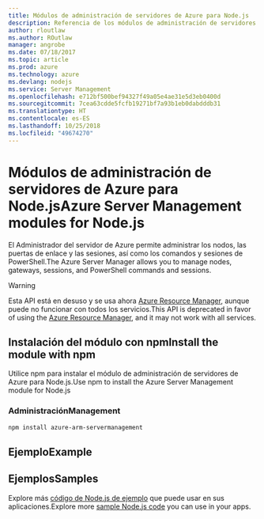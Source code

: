 ```yaml
---
title: Módulos de administración de servidores de Azure para Node.js
description: Referencia de los módulos de administración de servidores de Azure para Node.js
author: rloutlaw
ms.author: ROutlaw
manager: angrobe
ms.date: 07/18/2017
ms.topic: article
ms.prod: azure
ms.technology: azure
ms.devlang: nodejs
ms.service: Server Management
ms.openlocfilehash: e712bf500bef94327f49a05e4ae31e5d3eb0400d
ms.sourcegitcommit: 7cea63cdde5fcfb19271bf7a93b1eb0dabdddb31
ms.translationtype: HT
ms.contentlocale: es-ES
ms.lasthandoff: 10/25/2018
ms.locfileid: "49674270"
---
```

# <a name="azure-server-management-modules-for-nodejs"></a><span data-ttu-id="59191-103">Módulos de administración de servidores de Azure para Node.js</span><span class="sxs-lookup"><span data-stu-id="59191-103">Azure Server Management modules for Node.js</span></span>

<span data-ttu-id="59191-104">El Administrador del servidor de Azure permite administrar los nodos, las puertas de enlace y las sesiones, así como los comandos y sesiones de PowerShell.</span><span class="sxs-lookup"><span data-stu-id="59191-104">The Azure Server Manager allows you to manage nodes, gateways, sessions, and PowerShell commands and sessions.</span></span>

> [!WARNING]
> <span data-ttu-id="59191-105">Esta API está en desuso y se usa ahora [Azure Resource Manager](/javascript/api/overview/azure/resources), aunque puede no funcionar con todos los servicios.</span><span class="sxs-lookup"><span data-stu-id="59191-105">This API is deprecated in favor of using the [Azure Resource Manager](/javascript/api/overview/azure/resources), and it may not work with all services.</span></span>

## <a name="install-the-module-with-npm"></a><span data-ttu-id="59191-106">Instalación del módulo con npm</span><span class="sxs-lookup"><span data-stu-id="59191-106">Install the module with npm</span></span>

<span data-ttu-id="59191-107">Utilice npm para instalar el módulo de administración de servidores de Azure para Node.js.</span><span class="sxs-lookup"><span data-stu-id="59191-107">Use npm to install the Azure Server Management module for Node.js</span></span>

### <a name="management"></a><span data-ttu-id="59191-108">Administración</span><span class="sxs-lookup"><span data-stu-id="59191-108">Management</span></span>

```bash
npm install azure-arm-servermanagement
```

## <a name="example"></a><span data-ttu-id="59191-109">Ejemplo</span><span class="sxs-lookup"><span data-stu-id="59191-109">Example</span></span>

## <a name="samples"></a><span data-ttu-id="59191-110">Ejemplos</span><span class="sxs-lookup"><span data-stu-id="59191-110">Samples</span></span>

<span data-ttu-id="59191-111">Explore más [código de Node.js de ejemplo](https://azure.microsoft.com/resources/samples/?platform=nodejs) que puede usar en sus aplicaciones.</span><span class="sxs-lookup"><span data-stu-id="59191-111">Explore more [sample Node.js code](https://azure.microsoft.com/resources/samples/?platform=nodejs) you can use in your apps.</span></span>